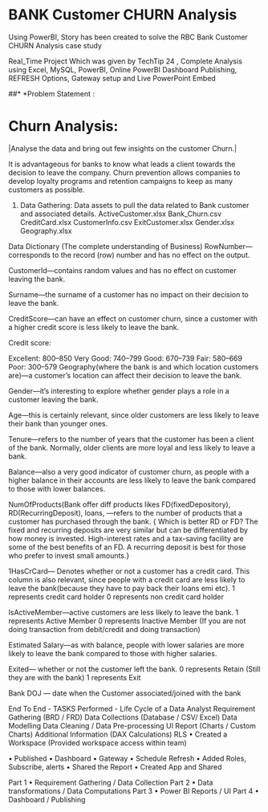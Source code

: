 # BANK Customer CHURN Analysis
Using PowerBI, Story has been created to solve the RBC Bank Customer CHURN Analysis case study

Real_Time Project Which was given by TechTip 24 , Complete Analysis using Excel, MySQL, PowerBI, Online PowerBI Dashboard Publishing, REFRESH Options, Gateway setup and Live PowerPoint Embed

##* *Problem Statement :

# Churn Analysis:
|Analyse the data and bring out few insights on the customer Churn.|

It is advantageous for banks to know what leads a client towards the decision to leave the company. Churn prevention allows companies to develop loyalty programs and retention campaigns to keep as many customers as possible.

1) Data Gathering:
Data assets to pull the data related to Bank customer and associated details. ActiveCustomer.xlsx Bank_Churn.csv CreditCard.xlsx CustomerInfo.csv ExitCustomer.xlsx Gender.xlsx Geography.xlsx

Data Dictionary (The complete understanding of Business)
RowNumber—corresponds to the record (row) number and has no effect on the output.

CustomerId—contains random values and has no effect on customer leaving the bank.

Surname—the surname of a customer has no impact on their decision to leave the bank.

CreditScore—can have an effect on customer churn, since a customer with a higher credit score is less likely to leave the bank.

Credit score:

Excellent: 800–850
Very Good: 740–799
Good: 670–739
Fair: 580–669
Poor: 300–579
Geography(where the bank is and which location customers are)—a customer’s location can affect their decision to leave the bank.

Gender—it’s interesting to explore whether gender plays a role in a customer leaving the bank.

Age—this is certainly relevant, since older customers are less likely to leave their bank than younger ones.

Tenure—refers to the number of years that the customer has been a client of the bank. Normally, older clients are more loyal and less likely to leave a bank.

Balance—also a very good indicator of customer churn, as people with a higher balance in their accounts are less likely to leave the bank compared to those with lower balances.

NumOfProducts(Bank offer diff products likes FD(fixedDepository), RD(RecurringDeposit), loans, —refers to the number of products that a customer has purchased through the bank. { Which is better RD or FD? The fixed and recurring deposits are very similar but can be differentiated by how money is invested. High-interest rates and a tax-saving facility are some of the best benefits of an FD. A recurring deposit is best for those who prefer to invest small amounts.}

1HasCrCard— Denotes whether or not a customer has a credit card. This column is also relevant, since people with a credit card are less likely to leave the bank(because they have to pay back their loans emi etc). 1 represents credit card holder 0 represents non credit card holder

IsActiveMember—active customers are less likely to leave the bank. 1 represents Active Member 0 represents Inactive Member (If you are not doing transaction from debit/credit and doing transaction)

Estimated Salary—as with balance, people with lower salaries are more likely to leave the bank compared to those with higher salaries.

Exited— whether or not the customer left the bank. 0 represents Retain (Still they are with the bank) 1 represents Exit

Bank DOJ — date when the Customer associated/joined with the bank

End To End - TASKS Performed - Life Cycle of a Data Analyst
Requirement Gathering (BRD / FRD)
Data Collections (Database / CSV/ Excel)
Data Modelling
Data Cleaning / Data Pre-processing
UI Report (Charts / Custom Charts)
Additional Information (DAX Calculations)
RLS
• Created a Workspace (Provided workspace access within team)

• Published • Dashboard • Gateway • Schedule Refresh • Added Roles, Subscribe, alerts • Shared the Report • Created App and Shared

Part 1 • Requirement Gathering / Data Collection
Part 2 • Data transformations / Data Computations
Part 3 • Power BI Reports / UI
Part 4 • Dashboard / Publishing
